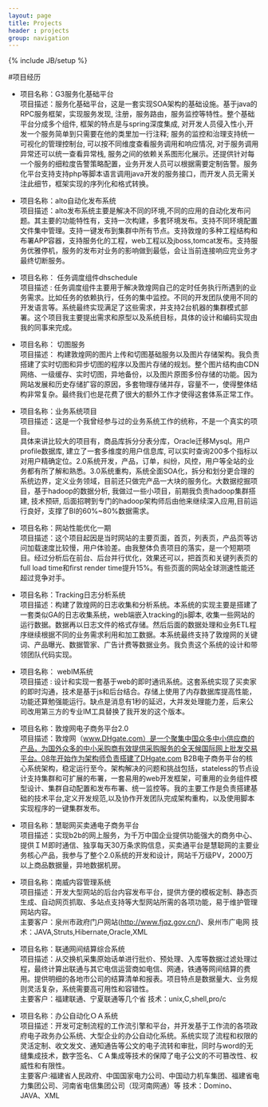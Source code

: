 ```yaml
---
layout: page
title: Projects
header : projects
group: navigation
---
```

{% include JB/setup %}

#项目经历

* 项目名称：G3服务化基础平台  
项目描述：服务化基础平台，这是一套实现SOA架构的基础设施。基于java的RPC服务框架，实现服务发现, 注册，服务路由，服务监控等特性。整个基础平台分成多个组件, 框架的特点是与spring深度集成, 对开发人员侵入性小,开发一个服务简单到只需要在他的类里加一行注释; 服务的监控和治理支持统一可视化的管理控制台, 可以按不同维度查看服务调用和响应情况,  对于服务调用异常还可以统一查看异常栈, 服务之间的依赖关系图形化展示。还提供针对每一个服务的细粒度告警策略配置，业务开发人员可以根据需要定制告警。服务化平台支持支持php等脚本语言调用java开发的服务接口，而开发人员无需关注此细节，框架实现的序列化和格式转换。


* 项目名称：alto自动化发布系统  
项目描述：alto发布系统主要是解决不同的环境,不同的应用的自动化发布问题。其主要的功能特性有，支持一次构建，多套环境发布。支持不同环境配置文件集中管理。支持一键发布到集群中所有节点。支持敦煌的多种工程结构和布署APP容器，支持服务化的工程，web工程以及jboss,tomcat发布。支持服务优雅停机，服务的发布对业务的影响做到最低，会让当前连接响应完业务才最终切断服务。

* 项目名称： 任务调度组件dhschedule  
项目描述 :   任务调度组件主要用于解决敦煌网自己的定时任务执行所遇到的业务需求。比如任务的依赖执行，任务的集中监控。不同的开发团队使用不同的开发语言等。系统最终实现满足了这些需求，并支持2台机器的集群模式部署。这个项目我主要提出需求和原型以及系统目标，具体的设计和编码实现由我的同事来完成。 

* 项目名称： 切图服务  
项目描述： 构建敦煌网的图片上传和切图基础服务以及图片存储架构。我负责搭建了实时切图和异步切图的程序以及图片存储的规划。整个图片结构由CDN网络、一级缓存、实时切图，异地备份，以及图片原图多份存储的功能。因为网站发展和历史存储扩容的原因，多套物理存储并存，容量不一，使得整体结构非常复杂。最终我们也是花费了很大的额外工作才使得这套体系正常工作。

* 项目名称：业务系统项目  
项目描述：这是一个我曾经参与过的业务系统工作的统称，不是一个真实的项目。  
具体来讲比较大的项目有，商品库拆分分表分库，Oracle迁移Mysql。用户profile数据库, 建立了一套多维度的用户信息库, 可以实时查询200多个指标以对用户精确定位。2.0系统开发，产品，订单，纠纷，风控，用户等全站的业务都有所了解和熟悉。3.0系统重构，系统全面SOA化，拆分和划分更合理的系统边界，定义业务领域，目前还只做完产品一大块的服务化。大数据挖掘项目，基于hadoop的数据分析, 我做过一些小项目，前期我负责hadoop集群搭建, 技术预研, 后面招聘到专门的hadoop架构师后由他来继续深入应用,目前运行良好，支撑了BI的60%~80%数据需求。

* 项目名称：网站性能优化一期  
项目描述：这个项目起因是当时网站的主要页面，首页，列表页，产品页等访问加载速度比较慢，用户体验差。由我整体负责项目的落实，是一个短期项目。经过分析后在前台、后台并行优化，效果还可以，把首页和关键列表页的full load time和first render time提升15%。有些页面的网站全球测速性能还超过竞争对手。

* 项目名称：Tracking日志分析系统  
项目描述：构建了敦煌网的日志收集和分析系统。本系统的实现主要是搭建了一套类似GA的日志收集系统，web端嵌入tracking的js脚本, 收集一些网站的运行数据。数据再以日志文件的格式存储。然后后面的数据处理和业务ETL程序继续根据不同的业务需求利用和加工数据。本系统最终支持了敦煌网的关键词、产品曝光、数据管家、广告计费等数据业务。我负责这个系统的设计和带领团队代码实现。

* 项目名称： webIM系统  
项目描述 : 设计和实现一套基于web的即时通讯系统。这套系统实现了买卖家的即时沟通，技术是基于js和后台结合。存储上使用了内存数据库提高性能，功能还算勉强能运行。缺点是消息有1秒的延迟，大并发处理能力差，后来公司改用第三方的专业IM工具替换了我开发的这个版本。

* 项目名称：敦煌网电子商务平台2.0   
项目描述：敦煌网（www.DHgate.com）是一个聚集中国众多中小供应商的产品，为国外众多的中小采购商有效提供采购服务的全天候国际网上批发交易平台。08年开始作为架构师负责搭建了DHgate.com B2B电子商务平台的核心系统架构，稳定运行至今。架构解决的问题和挑战包括，stateless的节点设计支持集群和可扩展的布署，一套易用的web开发框架，可重用的业务组件模型设计、集群自动配置和发布布署、统一监控等。我的主要工作是负责搭建基础的技术平台,定义开发规范,以及协作开发团队完成架构重构，以及使用脚本实现程序的一键集群发布。

* 项目名称：慧聪网买卖通电子商务平台  
项目描述：实现b2b的网上服务，为千万中国企业提供功能强大的商务中心、提供ＩＭ即时通信、独享每天30万条求购信息，买卖通平台是慧聪网的主要业务核心产品，我参与了整个2.0系统的开发和设计，网站千万级PV，2000万以上商品数据量，异地数据机房。

* 项目名称：南威内容管理系统   
项目描述：开发大型网站的后台内容发布平台，提供方便的模板定制、静态页生成、自动网页抓取、多站点支持等大型网站所需的各项功能，易于维护管理网站内容。   
主要客户：泉州市政府门户网站(http://www.fjqz.gov.cn/)、泉州市广电网 
技术：JAVA,Struts,Hibernate,Oracle,XML 

* 项目名称：联通网间结算综合系统   
项目描述：从交换机采集原始话单进行批价、预处理、入库等数据过滤处理过程，最终计算出联通与其它电信运营商如电信、网通，铁通等网间结算的费用。提供明细的各地市公司的结算清单和报表。项目特点是数据量大、业务规则灵活复杂，系统需要高可用性和容错性。  
主要客户：福建联通、宁夏联通等几个省 
技术：unix,C,shell,pro/c 

* 项目名称：办公自动化ＯＡ系统   
项目描述：开发可定制流程的工作流引擎和平台，并开发基于工作流的各项政府电子政务办公系统、大型企业的办公自动化系统。系统实现了流程和权限的灵活定制、收文发文、通知通告等公文的电子流转和审批，同时与word的无缝集成技术，数字签名、ＣＡ集成等技术的保障了电子公文的不可篡改性、权威性和有限性。   
主要客户:福建省人民政府、中国国家电力公司、中国动力机车集团、福建省电力集团公司、河南省电信集团公司（现河南网通）等 
技术：Domino、JAVA、XML